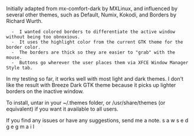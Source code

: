 Initially adapted from mx-comfort-dark by MXLinux, and influenced by several other themes, such as Default, Numix, Kokodi, and Borders by Richard Wurth. 
      
      -  I wanted colored borders to differentiate the active window without being too obnoxious.
      -  It uses the highlight color from the current GTK theme for the border color. 
      -  The borders are thick so they are easier to "grab" with the mouse.
      -  Buttons go wherever the user places them via XFCE Window Manager Style tab.

In my testing so far, it works well with most light and dark themes.  I don't like the result with Breeze Dark GTK theme because it picks up lighter borders on the inactive window.

To install, untar in your ~/.themes folder, or /usr/share/themes (or equivalent) if you want it available to all users.

If you find any issues or have any suggestions, send me a note.  s a w s e d g e g m a i l 
